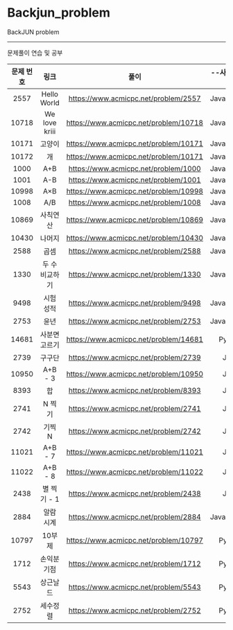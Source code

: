 # Backjun_problem
BackJUN problem 
<hr>
문제풀이 연습 및 공부  <br>

| 문제 번호 |                     링크                      |                             풀이                             | --사용언어--|
| :-------: | :-------------------------------------------: | :----------------------------------------------------------: | :-------:|
|2557|Hello World|https://www.acmicpc.net/problem/2557|Java,Python|
|10718|We love kriii|https://www.acmicpc.net/problem/10718|Java,Python|
|10171|고양이|https://www.acmicpc.net/problem/10171|Java,Python|
|10172|개|https://www.acmicpc.net/problem/10171|Java,Python|
|1000|	A+B|https://www.acmicpc.net/problem/1000|Java,Python|
|1001|	A-B|https://www.acmicpc.net/problem/1001|Java,Python|
|10998|	A×B|https://www.acmicpc.net/problem/10998|Java,Python|
|1008|	A/B|https://www.acmicpc.net/problem/1008|Java,Python|
|10869|	사칙연산|https://www.acmicpc.net/problem/10869|Java,Python|
|10430|	나머지|https://www.acmicpc.net/problem/10430|Java,Python|
|2588|곱셈|https://www.acmicpc.net/problem/2588|Java,Python|
|1330|두 수 비교하기|https://www.acmicpc.net/problem/1330|Java,Python|
|9498|시험 성적|https://www.acmicpc.net/problem/9498|Java,Python|
|2753|	윤년|https://www.acmicpc.net/problem/2753|Java,Python|
|14681|	사분면 고르기|https://www.acmicpc.net/problem/14681|Python|
|2739|구구단|https://www.acmicpc.net/problem/2739|Java|
|10950|A+B - 3|https://www.acmicpc.net/problem/10950|Java|
|8393|합|https://www.acmicpc.net/problem/8393|Java|
|2741|N 찍기|https://www.acmicpc.net/problem/2741|Java|
|2742	|	기찍 N|https://www.acmicpc.net/problem/2742|Java|
|11021|A+B - 7|https://www.acmicpc.net/problem/11021|Java|
|11022|	A+B - 8|https://www.acmicpc.net/problem/11022|Java|
|2438|별 찍기 - 1|https://www.acmicpc.net/problem/2438|Java|
|2884|알람 시계|https://www.acmicpc.net/problem/2884|Java,Python|
|10797|10부제|https://www.acmicpc.net/problem/10797|Python|
|1712|손익분기점|https://www.acmicpc.net/problem/1712|Python|
|5543|상근날드|https://www.acmicpc.net/problem/5543|Python|
|2752|세수정렬|https://www.acmicpc.net/problem/2752|Python|

